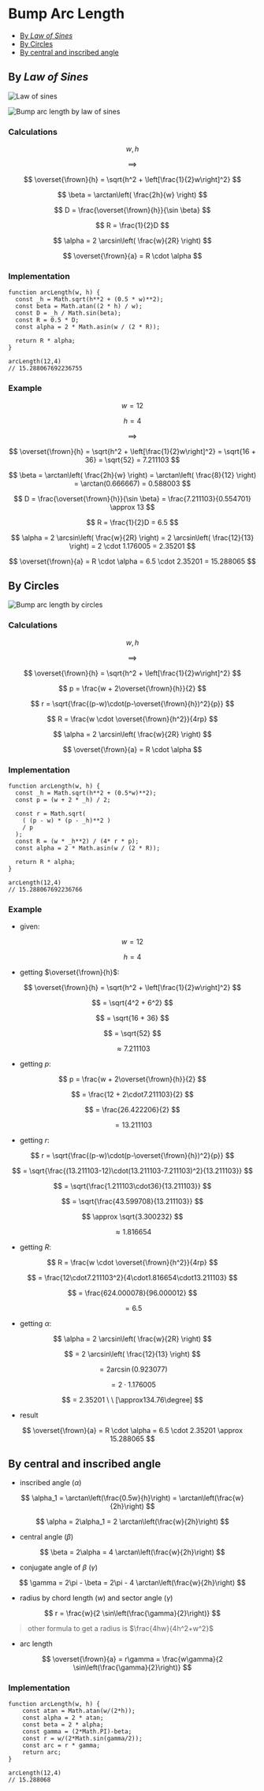 # Bump Arc Length

- [By _Law of Sines_](#By-Law-of-Sines)
- [By Circles](#By-Circles)
- [By central and inscribed angle](#by-central-and-inscribed-angle)

## By _Law of Sines_

![Law of sines](https://github.com/damianc/dev-notes/blob/master/_images/math/law-of-sines.png "Law of sines")

![Bump arc length by law of sines](https://github.com/damianc/dev-notes/blob/master/_images/math/bump-arc-length-2.png "Bump arc length by law of sines")

### Calculations

$$
w, h
$$

$$
\implies
$$

$$
\overset{\frown}{h} = \sqrt{h^2 + \left[\frac{1}{2}w\right]^2}
$$

$$
\beta = \arctan\left( \frac{2h}{w} \right)
$$

$$
D = \frac{\overset{\frown}{h}}{\sin \beta}
$$

$$
R = \frac{1}{2}D
$$

$$
\alpha = 2 \arcsin\left( \frac{w}{2R} \right)
$$

$$
\overset{\frown}{a} = R \cdot \alpha
$$

### Implementation

```
function arcLength(w, h) {
  const _h = Math.sqrt(h**2 + (0.5 * w)**2);
  const beta = Math.atan((2 * h) / w);
  const D = _h / Math.sin(beta);
  const R = 0.5 * D;
  const alpha = 2 * Math.asin(w / (2 * R));

  return R * alpha;
}

arcLength(12,4)
// 15.288067692236755
```

### Example

$$
w = 12
$$

$$
h = 4
$$

$$
\implies
$$

$$
\overset{\frown}{h} = \sqrt{h^2 + \left[\frac{1}{2}w\right]^2} = \sqrt{16 + 36} = \sqrt{52} = 7.211103
$$

$$
\beta = \arctan\left( \frac{2h}{w} \right) = \arctan\left( \frac{8}{12} \right) = \arctan(0.666667) = 0.588003
$$

$$
D = \frac{\overset{\frown}{h}}{\sin \beta} = \frac{7.211103}{0.554701} \approx 13
$$

$$
R = \frac{1}{2}D = 6.5
$$

$$
\alpha = 2 \arcsin\left( \frac{w}{2R} \right) = 2 \arcsin\left( \frac{12}{13} \right) = 2 \cdot 1.176005 = 2.35201
$$

$$
\overset{\frown}{a} = R \cdot \alpha = 6.5 \cdot 2.35201 = 15.288065
$$

## By Circles

![Bump arc length by circles](https://github.com/damianc/dev-notes/blob/master/_images/math/bump-arc-length.png "Bump arc length by circles")

### Calculations

$$
w, h
$$


$$
\implies
$$

$$
\overset{\frown}{h} = \sqrt{h^2 + \left[\frac{1}{2}w\right]^2}
$$

$$
p = \frac{w + 2\overset{\frown}{h}}{2}
$$

$$
r = \sqrt{\frac{(p-w)\cdot(p-\overset{\frown}{h})^2}{p}}
$$

$$
R = \frac{w \cdot \overset{\frown}{h^2}}{4rp}
$$

$$
\alpha = 2 \arcsin\left( \frac{w}{2R} \right)
$$

$$
\overset{\frown}{a} = R \cdot \alpha
$$

### Implementation

```
function arcLength(w, h) {
  const _h = Math.sqrt(h**2 + (0.5*w)**2);
  const p = (w + 2 * _h) / 2;
 
  const r = Math.sqrt(
    ( (p - w) * (p - _h)**2 )
    / p 
  );
  const R = (w * _h**2) / (4* r * p);
  const alpha = 2 * Math.asin(w / (2 * R));
  
  return R * alpha;
}

arcLength(12,4)  
// 15.288067692236766
```

### Example

- given:

$$
w = 12
$$

$$
h = 4
$$

- getting $\overset{\frown}{h}$:

$$
\overset{\frown}{h} = \sqrt{h^2 + \left[\frac{1}{2}w\right]^2}
$$

$$
= \sqrt{4^2 + 6^2}
$$

$$
= \sqrt{16 + 36}
$$

$$
= \sqrt{52}
$$

$$
\approx 7.211103
$$

- getting $p$:

$$
p = \frac{w + 2\overset{\frown}{h}}{2}
$$

$$
= \frac{12 + 2\cdot7.211103}{2}
$$

$$
= \frac{26.422206}{2}
$$

$$
= 13.211103
$$

- getting $r$:

$$
r = \sqrt{\frac{(p-w)\cdot(p-\overset{\frown}{h})^2}{p}}
$$

$$
= \sqrt{\frac{(13.211103-12)\cdot(13.211103-7.211103)^2}{13.211103}}
$$

$$
= \sqrt{\frac{1.211103\cdot36}{13.211103}}
$$

$$
= \sqrt{\frac{43.599708}{13.211103}}
$$

$$
\approx \sqrt{3.300232}
$$

$$
\approx 1.816654
$$

- getting $R$:

$$
R = \frac{w \cdot \overset{\frown}{h^2}}{4rp}
$$

$$
= \frac{12\cdot7.211103^2}{4\cdot1.816654\cdot13.211103}
$$

$$
= \frac{624.000078}{96.000012}
$$

$$
= 6.5
$$

- getting $\alpha$:

$$
\alpha = 2 \arcsin\left( \frac{w}{2R} \right)
$$

$$
= 2 \arcsin\left( \frac{12}{13} \right)
$$

$$
= 2 \arcsin(0.923077)
$$

$$
= 2\cdot1.176005
$$

$$
= 2.35201 \ \ [\approx134.76\degree]
$$

- result

$$
\overset{\frown}{a} = R \cdot \alpha = 6.5 \cdot 2.35201 \approx 15.288065
$$

## By central and inscribed angle

- inscribed angle ($\alpha$)

$$
\alpha_1 = \arctan\left(\frac{0.5w}{h}\right) = \arctan\left(\frac{w}{2h}\right)
$$

$$
\alpha = 2\alpha_1 = 2 \arctan\left(\frac{w}{2h}\right)
$$

- central angle ($\beta$)

$$
\beta = 2\alpha = 4 \arctan\left(\frac{w}{2h}\right)
$$

- conjugate angle of $\beta$ ($\gamma$)

$$
\gamma = 2\pi - \beta = 2\pi - 4 \arctan\left(\frac{w}{2h}\right)
$$

- radius by chord length ($w$) and sector angle ($\gamma$)

$$
r = \frac{w}{2 \sin\left(\frac{\gamma}{2}\right)}
$$

> other formula to get a radius is $\frac{4hw}{4h^2+w^2}$

- arc length

$$
\overset{\frown}{a} = r\gamma = \frac{w\gamma}{2 \sin\left(\frac{\gamma}{2}\right)}
$$

### Implementation

```
function arcLength(w, h) {
	const atan = Math.atan(w/(2*h));
	const alpha = 2 * atan;
	const beta = 2 * alpha;
	const gamma = (2*Math.PI)-beta;
	const r = w/(2*Math.sin(gamma/2));
	const arc = r * gamma;
	return arc;
}

arcLength(12,4)
// 15.288068
```
